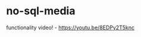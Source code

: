 # no-sql-media
<!-- User Story -->

<!-- AS A social media startup
I WANT an API for my social network that uses a NoSQL database
SO THAT my website can handle large amounts of unstructured data -->

<!-- Acceptance Criteria -->

<!-- GIVEN a social network API
WHEN I enter the command to invoke the application
THEN my server is started and the Mongoose models are synced to the MongoDB database
WHEN I open API GET routes in Insomnia for users and thoughts
THEN the data for each of these routes is displayed in a formatted JSON
WHEN I test API POST, PUT, and DELETE routes in Insomnia
THEN I am able to successfully create, update, and delete users and thoughts in my database
WHEN I test API POST and DELETE routes in Insomnia
THEN I am able to successfully create and delete reactions to thoughts and add and remove friends to a user’s friend list -->

functionality video! - https://youtu.be/8EDPy2T5knc
